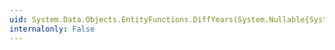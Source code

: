 ```yaml
---
uid: System.Data.Objects.EntityFunctions.DiffYears(System.Nullable{System.DateTime},System.Nullable{System.DateTime})
internalonly: False
---
```

